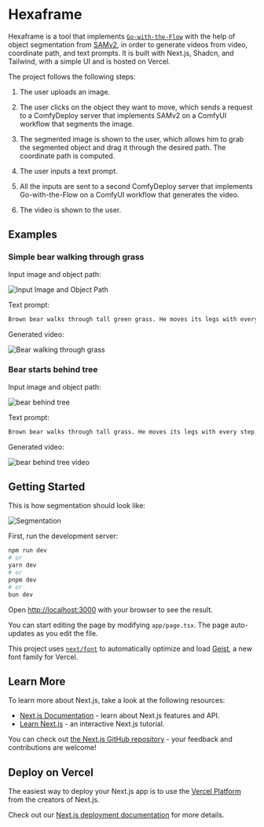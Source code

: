 
# Hexaframe

Hexaframe is a tool that implements [`Go-with-the-Flow`](https://eyeline-research.github.io/Go-with-the-Flow/) with the help of object segmentation from [SAMv2](https://github.com/facebookresearch/sam2), in order to generate videos from video, coordinate path, and text prompts. It is built with Next.js, Shadcn, and Tailwind, with a simple UI and is hosted on Vercel. 

The project follows the following steps:

1. The user uploads an image.

2. The user clicks on the object they want to move, which sends a request to a ComfyDeploy server that implements SAMv2 on a ComfyUI workflow that segments the image. 

3. The segmented image is shown to the user, which allows him to grab the segmented object and drag it through the desired path. The coordinate path is computed.

4. The user inputs a text prompt.

5. All the inputs are sent to a second ComfyDeploy server that implements Go-with-the-Flow on a ComfyUI workflow that generates the video.

6. The video is shown to the user.


## Examples

### Simple bear walking through grass

Input image and object path:

![Input Image and Object Path](examples/bear-walking/bearwalking-dragmask.png)

Text prompt:

```txt 
Brown bear walks through tall green grass. He moves its legs with every step, carefully taking a step when its feet touch the ground beneath the grass.
```

Generated video:

![Bear walking through grass](examples/bear-walking/GWF-output-bearwalking.gif)

### Bear starts behind tree

Input image and object path:

![bear behind tree](examples/bear-behind-tree/dragmask.png)

Text prompt:

```txt 
Brown bear walks through tall grass. He moves its legs with every step, carefully taking a step when its feet touch the ground beneath the grass. If he passes behind a tree, the bear does not suffer any distortion
```

Generated video:

![bear behind tree video](examples/bear-behind-tree/video.gif)


## Getting Started

This is how segmentation should look like:

![Segmentation](examples/segmentation-pics/white-horse-dragged.png)

First, run the development server:

```bash
npm run dev
# or
yarn dev
# or
pnpm dev
# or
bun dev
```

Open [http://localhost:3000](http://localhost:3000) with your browser to see the result.

You can start editing the page by modifying `app/page.tsx`. The page auto-updates as you edit the file.

This project uses [`next/font`](https://nextjs.org/docs/app/building-your-application/optimizing/fonts) to automatically optimize and load [Geist](https://vercel.com/font), a new font family for Vercel.

## Learn More

To learn more about Next.js, take a look at the following resources:

- [Next.js Documentation](https://nextjs.org/docs) - learn about Next.js features and API.
- [Learn Next.js](https://nextjs.org/learn) - an interactive Next.js tutorial.

You can check out [the Next.js GitHub repository](https://github.com/vercel/next.js) - your feedback and contributions are welcome!

## Deploy on Vercel

The easiest way to deploy your Next.js app is to use the [Vercel Platform](https://vercel.com/new?utm_medium=default-template&filter=next.js&utm_source=create-next-app&utm_campaign=create-next-app-readme) from the creators of Next.js.

Check out our [Next.js deployment documentation](https://nextjs.org/docs/app/building-your-application/deploying) for more details.
